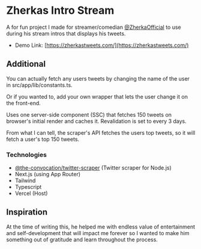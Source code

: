 # Zherkas Intro Stream

A for fun project I made for streamer/comedian [@ZherkaOfficial](https://twitter.com/ZherkaOfficial) to use during his stream intros that displays his tweets.

- Demo Link: [https://zherkastweets.com/](https://zherkastweets.com/)

## Additional

You can actually fetch any users tweets by changing the name of the user in src/app/lib/constants.ts.

Or if you wanted to, add your own wrapper that lets the user change it on the front-end.

Uses one server-side component (SSC) that fetches 150 tweets on browser's initial render and caches it. Revalidation is set to every 3 days.

From what I can tell, the scraper's API fetches the users top tweets, so it will fetch a user's top 150 tweets.

### Technologies

- [@the-convocation/twitter-scraper](https://github.com/the-convocation/twitter-scraper) (Twitter scraper for Node.js)
- Next.js (using App Router)
- Tailwind
- Typescript
- Vercel (Host)

## Inspiration

At the time of writing this, he helped me with endless value of entertainment and self-development that will impact me forever so I wanted to make him something out of gratitude and learn throughout the process.
